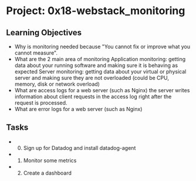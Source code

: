 # Project: 0x18-webstack_monitoring

## Learning Objectives
+ Why is monitoring needed
  because "You cannot fix or improve what you cannot measure".
+ What are the 2 main area of monitoring
  Application monitoring: getting data about your running software and making sure it is behaving as expected
  Server monitoring: getting data about your virtual or physical server and making sure they are not overloaded (could be CPU, memory, disk or network overload)
+ What are access logs for a web server (such as Nginx)
  the server  writes information about client requests in the access log right after the request is processed. 
+ What are error logs for a web server (such as Nginx)

## Tasks
+ 0. Sign up for Datadog and install datadog-agent
+ 1. Monitor some metrics
+ 2. Create a dashboard
